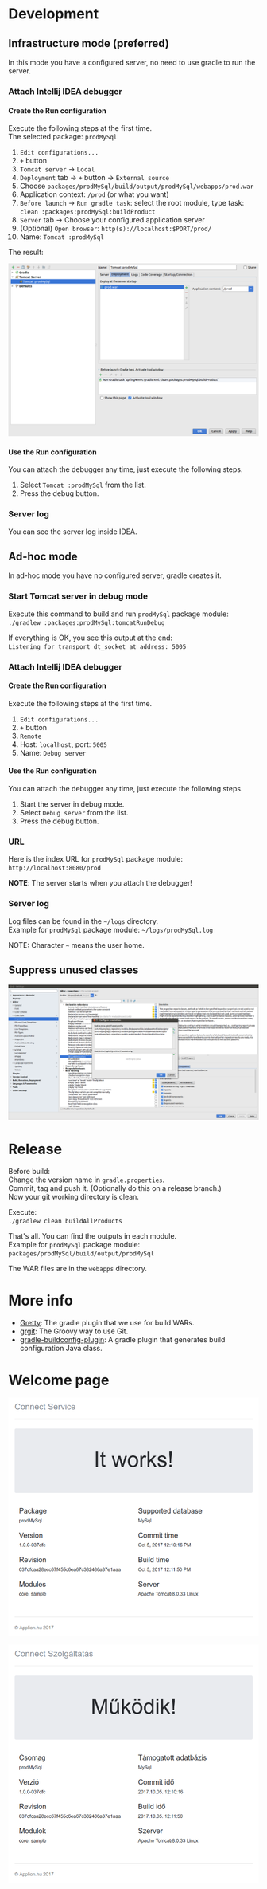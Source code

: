 # Development

## Infrastructure mode (preferred)

In this mode you have a configured server, no need to use gradle to run the server.

### Attach Intellij IDEA debugger

#### Create the Run configuration

Execute the following steps at the first time. \
The selected package: `prodMySql`

1. `Edit configurations...`
0. `+` button
0. `Tomcat server` -> `Local`
0. `Deployment` tab -> `+` button -> `External source`
0. Choose `packages/prodMySql/build/output/prodMySql/webapps/prod.war`
0. Application context: `/prod` (or what you want)
0. `Before launch` -> `Run gradle task`: select the root module, type task: `clean :packages:prodMySql:buildProduct`
0. `Server` tab -> Choose your configured application server
0. (Optional) `Open browser`: `http(s)://localhost:$PORT/prod/`
0. Name: `Tomcat :prodMySql`

The result:
 
![IDEA configuration](doc/tomcat-gradle.png "IDEA configuration")


#### Use the Run configuration

You can attach the debugger any time, just execute the following steps.

1. Select `Tomcat :prodMySql` from the list.
0. Press the debug button.

### Server log

You can see the server log inside IDEA.

## Ad-hoc mode

In ad-hoc mode you have no configured server, gradle creates it.

### Start Tomcat server in debug mode

Execute this command to build and run `prodMySql` package module: \
`./gradlew :packages:prodMySql:tomcatRunDebug`

If everything is OK, you see this output at the end:\
`Listening for transport dt_socket at address: 5005`

### Attach Intellij IDEA debugger

#### Create the Run configuration

Execute the following steps at the first time.

1. `Edit configurations...`
0. `+` button
0. `Remote`
0. Host: `localhost`, port: `5005`
0. Name: `Debug server`

#### Use the Run configuration

You can attach the debugger any time, just execute the following steps.

1. Start the server in debug mode.
0. Select `Debug server` from the list.
0. Press the debug button.

### URL

Here is the index URL for `prodMySql` package module:\
`http://localhost:8080/prod`

**NOTE**: The server starts when you attach the debugger!

### Server log

Log files can be found in the `~/logs` directory.\
Example for `prodMySql` package module: `~/logs/prodMySql.log`

NOTE: Character `~` means the user home.

## Suppress unused classes

![Unused class solution](doc/idea_unused_class_solution.png "Unused class solution")

# Release

Before build:\
Change the version name in `gradle.properties`.\
Commit, tag and push it. (Optionally do this on a release branch.)\
Now your git working directory is clean.

Execute:\
`./gradlew clean buildAllProducts`

That's all. You can find the outputs in each module.\
Example for `prodMySql` package module:\
`packages/prodMySql/build/output/prodMySql`

The WAR files are in the `webapps` directory.

# More info

- [Gretty](http://akhikhl.github.io/gretty-doc/): The gradle plugin that we use for build WARs.
- [grgit](https://github.com/ajoberstar/grgit): The Groovy way to use Git.
- [gradle-buildconfig-plugin](https://github.com/mfuerstenau/gradle-buildconfig-plugin): A gradle plugin that generates build configuration Java class.

# Welcome page
 
![Welcome page - en](doc/snapshot-en.png "Welcome page - en")

![Welcome page - hu](doc/snapshot-hu.png "Welcome page - hu")
